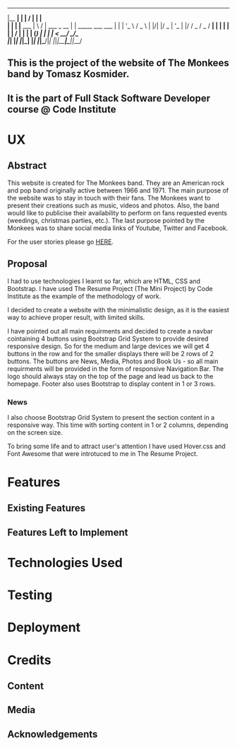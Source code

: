  _______ _            __  __             _                  
|__   __| |          |  \/  |           | |                 
   | |  | |__   ___  | \  / | ___  _ __ | | _____  ___  ___ 
   | |  | '_ \ / _ \ | |\/| |/ _ \| '_ \| |/ / _ \/ _ \/ __|
   | |  | | | |  __/ | |  | | (_) | | | |   <  __/  __/\__ \
   |_|  |_| |_|\___| |_|  |_|\___/|_| |_|_|\_\___|\___||___/



## This is the project of the website of The Monkees band by Tomasz Kosmider.
## It is the part of Full Stack Software Developer course @ Code Institute


# UX

## Abstract

This website is created for The Monkees band. They are an American rock and pop band originally active between 1966 and 1971.
The main purpose of the website was to stay in touch with their fans. The Monkees want to present their creations such as music,
videos and photos. Also, the band would like to publicise their availability to perform on fans requested events (weedings, 
christmas parties, etc.). The last purpose pointed by the Monkees was to share social media links of Youtube, Twitter and Facebook.

For the user stories please go [HERE](https://pages.github.com/).

## Proposal

I had to use technologies I learnt so far, which are HTML, CSS and Bootstrap. 
I have used The Resume Project (The Mini Project) by Code Institute as the example of the methodology of work.

I decided to create a website with the minimalistic design, as it is the easiest way to achieve proper result, with limited skills.

I have pointed out all main requirments and decided to create a navbar cointaining 4 buttons using Bootstrap Grid System to
provide desired responsive design. So for the medium and large devices we will get 4 buttons in the row and for the smaller displays
there will be 2 rows of 2 buttons. The buttons are News, Media, Photos and Book Us - so all main requirments will be provided in 
the form of responsive Navigation Bar.
The logo should always stay on the top of the page and lead us back to the homepage.
Footer also uses Bootstrap to display content in 1 or 3 rows.

### News

I also choose Bootstrap Grid System to present the section content in a responsive way. This time with sorting content in 1 or 2
columns, depending on the screen size.


To bring some life and to attract user's attention I have used Hover.css and Font Awesome that were introtuced to me in The Resume Project.

# Features
## Existing Features
## Features Left to Implement

# Technologies Used

# Testing

# Deployment

# Credits

## Content
## Media
## Acknowledgements





